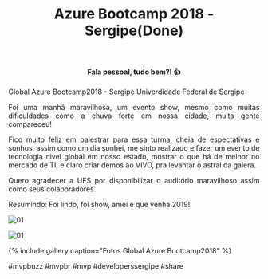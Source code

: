 ﻿---
title: "Azure Bootcamp 2018 - Sergipe(Done)"
comments: true
excerpt_separator: "Ler mais"
categories:
  - Evento
gallery:
 
---

<center><strong>Fala pessoal, tudo bem?! 👍 </strong></center> <br>
<div style="text-align: justify;">
Global Azure Bootcamp2018 - Sergipe
Univerdidade Federal de Sergipe

Foi uma manhã maravilhosa, um evento show, mesmo como muitas dificuldades como a chuva forte em nossa cidade, muita gente compareceu!

Fico muito feliz em palestrar para essa turma, cheia de espectativas e sonhos, assim como um dia sonhei, me sinto realizado e fazer um evento de tecnologia nivel global em nosso estado, mostrar o que há de melhor no mercado de TI, e claro criar demos ao VIVO, pra levantar o astral da galera.

Quero agradecer a UFS por disponibilizar o auditório maravilhoso assim como seus colaboradores. 

Resumindo: Foi lindo, foi show, amei e que venha 2019!

</div> 


![01]({{site.url}}{{site.baseurl}}/assets/images/azure/azure01.jpg)

![01]({{site.url}}{{site.baseurl}}/assets/images/eventoazurebootcamp2018/principal.jpg)


{% include gallery caption="Fotos Global Azure Bootcamp2018" %}

 #mvpbuzz #mvpbr #mvp #developerssergipe #share <br><br>
